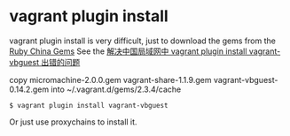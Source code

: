 # vagrant plugin install
vagrant plugin install is very difficult, just to download the gems from the [Ruby China Gems](https://gems.ruby-china.org)
See the [解决中国局域网中 vagrant plugin install vagrant-vbguest 出错的问题](https://lotreal.github.io/2015/12/08/install-vagrant-vbguest-in-china.html)


copy micromachine-2.0.0.gem  vagrant-share-1.1.9.gem  vagrant-vbguest-0.14.2.gem into ~/.vagrant.d/gems/2.3.4/cache


``` shell
$ vagrant plugin install vagrant-vbguest
```

Or just use proxychains to install it.
